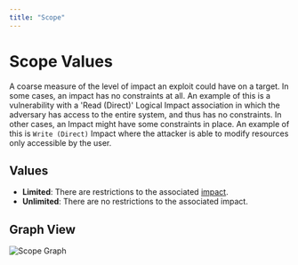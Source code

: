 ```yaml
---
title: "Scope"
---
```


# Scope Values

A coarse measure of the level of impact an exploit could have on a target. In some cases, an impact has no constraints at all. An example of this is a vulnerability with a 'Read (Direct)' Logical Impact association in which the adversary has access to the entire system, and thus has no constraints. In other cases, an Impact might have some constraints in place. An example of this is `Write (Direct)` Impact where the attacker is able to modify resources only accessible by the user.

## Values

- **Limited**:  There are restrictions to the associated [impact](../../objects/impact).
- **Unlimited**:  There are no restrictions to the associated impact.

## Graph View

![Scope Graph](/figures/graphsnippets/ScopeSnippet.png "Scope Graph")
